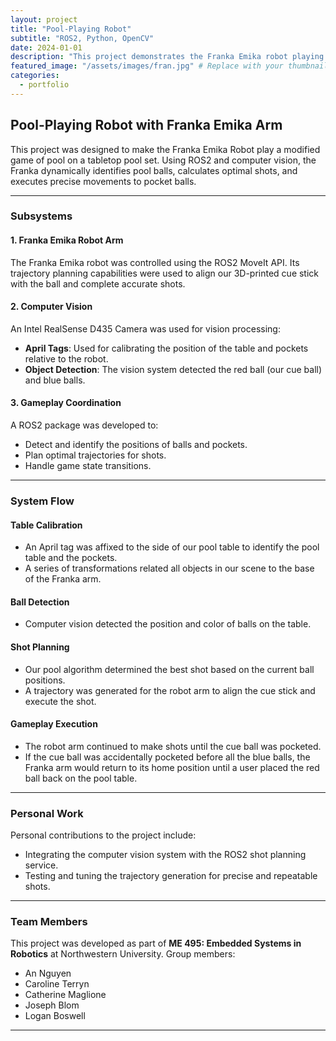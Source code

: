 ```yaml
---
layout: project
title: "Pool-Playing Robot"
subtitle: "ROS2, Python, OpenCV"
date: 2024-01-01
description: "This project demonstrates the Franka Emika robot playing pool, using computer vision to identify and pocket balls dynamically."
featured_image: "/assets/images/fran.jpg" # Replace with your thumbnail image or GIF
categories:
  - portfolio
---
```




## Pool-Playing Robot with Franka Emika Arm

This project was designed to make the Franka Emika Robot play a modified game of pool on a tabletop pool set. Using ROS2 and computer vision, the Franka dynamically identifies pool balls, calculates optimal shots, and executes precise movements to pocket balls.

---

### Subsystems

#### 1. Franka Emika Robot Arm
The Franka Emika robot was controlled using the ROS2 MoveIt API. Its trajectory planning capabilities were used to align our 3D-printed cue stick with the ball and complete accurate shots.

#### 2. Computer Vision
An Intel RealSense D435 Camera was used for vision processing:
- **April Tags**: Used for calibrating the position of the table and pockets relative to the robot.
- **Object Detection**: The vision system detected the red ball (our cue ball) and blue balls.

#### 3. Gameplay Coordination
A ROS2 package was developed to:
- Detect and identify the positions of balls and pockets.
- Plan optimal trajectories for shots.
- Handle game state transitions.

---

### System Flow

#### Table Calibration
- An April tag was affixed to the side of our pool table to identify the pool table and the pockets.
- A series of transformations related all objects in our scene to the base of the Franka arm.

#### Ball Detection
- Computer vision detected the position and color of balls on the table.

#### Shot Planning
- Our pool algorithm determined the best shot based on the current ball positions.
- A trajectory was generated for the robot arm to align the cue stick and execute the shot.

#### Gameplay Execution
- The robot arm continued to make shots until the cue ball was pocketed.
- If the cue ball was accidentally pocketed before all the blue balls, the Franka arm would return to its home position until a user placed the red ball back on the pool table.

---

### Personal Work

Personal contributions to the project include:
- Integrating the computer vision system with the ROS2 shot planning service.
- Testing and tuning the trajectory generation for precise and repeatable shots.

---

### Team Members

This project was developed as part of **ME 495: Embedded Systems in Robotics** at Northwestern University. Group members:
- An Nguyen
- Caroline Terryn
- Catherine Maglione
- Joseph Blom
- Logan Boswell


---
